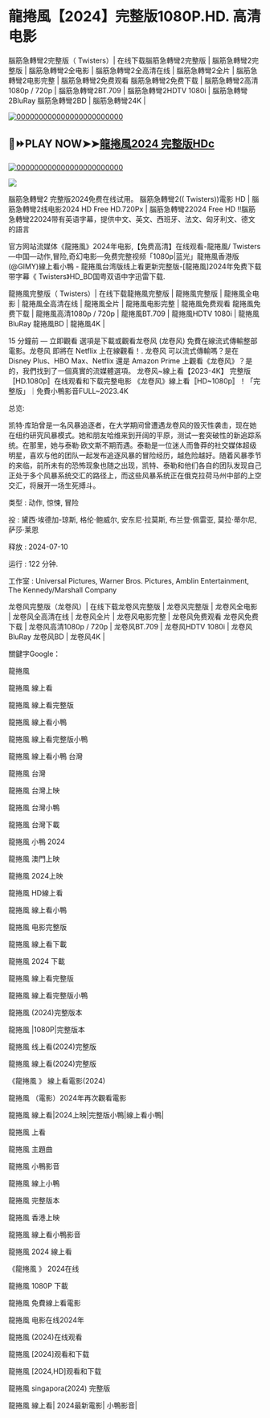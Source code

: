 # 龍捲風【2024】完整版1080P.HD. 高清电影

<p dir="auto">腦筋急轉彎2完整版（ Twisters）| 在线下载腦筋急轉彎2完整版 | 腦筋急轉彎2完整版 | 腦筋急轉彎2全电影 | 腦筋急轉彎2全高清在线 | 腦筋急轉彎2全片 | 腦筋急轉彎2电影完整 | 腦筋急轉彎2免费观看 腦筋急轉彎2免费下载 | 腦筋急轉彎2高清1080p / 720p | 腦筋急轉彎2BT.709 | 腦筋急轉彎2HDTV 1080i | 腦筋急轉彎2BluRay 腦筋急轉彎2BD | 腦筋急轉彎24K |</p>
<p dir="auto"><a href="https://watchflixs.com/zh/movie/718821" rel="nofollow"><img src="https://ghanalotto24.wordpress.com/wp-content/uploads/2022/06/click-here-button-gif-1.gif?w=595" alt="000000000000000000000000" secured-asset-link="" data-animated-image="" style="max-width: 100%;"></a></p>
<div class="markdown-heading" dir="auto"><h2 tabindex="-1" class="heading-element" dir="auto">🔴⏩PLAY NOW➤➤<a href="https://watchflixs.com/zh/movie/718821" rel="nofollow">龍捲風2024 完整版HDc</a></h2><a
<p dir="auto"><a href="https://watchflixs.com/zh/movie/718821" rel="nofollow"><img src="https://i.makeagif.com/media/4-23-2022/nt1Gf1.gif"alt="000000000000000000000000" secured-asset-link="" data-animated-image="" style="max-width: 100%;"></a></p>
<p dir="auto"><img src="https://i.ytimg.com/vi/E7fInmVps6w/hq720.jpg?sqp=-oaymwEhCK4FEIIDSFryq4qpAxMIARUAAAAAGAElAADIQj0AgKJD&rs=AOn4CLDtrrUmaQTmjQ2bQzRkWGxEXDJukw" />
</p>
<p dir="auto">腦筋急轉彎2 完整版2024免费在线试用。 腦筋急轉彎2(( Twisters))電影 HD | 腦筋急轉彎2线电影2024 HD Free HD.720Px | 腦筋急轉彎22024 Free HD !!腦筋急轉彎22024带有英语字幕，提供中文、英文、西班牙、法文、匈牙利文、德文的語言</p>
<p dir="auto">官方网站流媒体《龍捲風》2024年电影,【免费高清】在线观看-龍捲風/ Twisters—中国—动作,冒险,奇幻电影—免费完整视频「1080p|蓝光」龍捲風香港版(@GIMY)線上看小鴨 - 龍捲風台湾版线上看更新完整版-[龍捲風]2024年免费下载带字幕《 Twisters》HD_BD国粤双语中字迅雷下载.</p>
<p dir="auto">龍捲風完整版（ Twisters）| 在线下载龍捲風完整版 | 龍捲風完整版 | 龍捲風全电影 | 龍捲風全高清在线 | 龍捲風全片 | 龍捲風电影完整 | 龍捲風免费观看 龍捲風免费下载 | 龍捲風高清1080p / 720p | 龍捲風BT.709 | 龍捲風HDTV 1080i | 龍捲風BluRay 龍捲風BD | 龍捲風4K |</p>
<p dir="auto">15 分鐘前 — 立即觀看 選項是下載或觀看龙卷风 (龙卷风) 免費在線流式傳輸整部電影。龙卷风 即將在 Netflix 上在線觀看！. 龙卷风 可以流式傳輸嗎？是在 Disney Plus、HBO Max、Netflix 還是 Amazon Prime 上觀看《龙卷风》？是的，我們找到了一個真實的流媒體選項。 龙卷风~線上看【2023-4K】 完整版〚HD.1080p〛在线观看和下载完整电影 《龙卷风》線上看〚HD~1080p〛！「完整版」｜免費小鴨影音FULL~2023.4K</p>
<p dir="auto">总览:</p>
<p dir="auto">凯特·库珀曾是一名风暴追逐者，在大学期间曾遭遇龙卷风的毁灭性袭击，现在她在纽约研究风暴模式。她和朋友哈维来到开阔的平原，测试一套突破性的新追踪系统。在那里，她与泰勒·欧文斯不期而遇。泰勒是一位迷人而鲁莽的社交媒体超级明星，喜欢与他的团队一起发布追逐风暴的冒险经历，越危险越好。随着风暴季节的来临，前所未有的恐怖现象也随之出现，凯特、泰勒和他们各自的团队发现自己正处于多个风暴系统交汇的路径上，而这些风暴系统正在俄克拉荷马州中部的上空交汇，将展开一场生死搏斗。</p>
<p dir="auto">类型 : 动作, 惊悚, 冒险</p>
<p dir="auto">投 : 黛西·埃德加-琼斯, 格伦·鲍威尔, 安东尼·拉莫斯, 布兰登·佩雷亚, 莫拉·蒂尔尼, 萨莎·莱恩</p>
<p dir="auto">释放 : 2024-07-10</p>
<p dir="auto">运行 : 122 分钟.</p>
<p dir="auto">工作室 : Universal Pictures, Warner Bros. Pictures, Amblin Entertainment, The Kennedy/Marshall Company</p>
<p dir="auto">龙卷风完整版（龙卷风）| 在线下载龙卷风完整版 | 龙卷风完整版 | 龙卷风全电影 | 龙卷风全高清在线 | 龙卷风全片 | 龙卷风电影完整 | 龙卷风免费观看 龙卷风免费下载 | 龙卷风高清1080p / 720p | 龙卷风BT.709 | 龙卷风HDTV 1080i | 龙卷风BluRay 龙卷风BD | 龙卷风4K |</p>
<p dir="auto">關鍵字Google：</p>
<p dir="auto">龍捲風</p>
<p dir="auto">龍捲風 線上看</p>
<p dir="auto">龍捲風 線上看完整版</p>
<p dir="auto">龍捲風 線上看小鴨</p>
<p dir="auto">龍捲風 線上看完整版小鴨</p>
<p dir="auto">龍捲風 線上看小鴨 台灣</p>
<p dir="auto">龍捲風 台灣</p>
<p dir="auto">龍捲風 台灣上映</p>
<p dir="auto">龍捲風 台灣小鴨</p>
<p dir="auto">龍捲風 台灣下載</p>
<p dir="auto">龍捲風 小鴨 2024</p>
<p dir="auto">龍捲風 澳門上映</p>
<p dir="auto">龍捲風 2024上映</p>
<p dir="auto">龍捲風 HD線上看</p>
<p dir="auto">龍捲風 線上看小鴨</p>
<p dir="auto">龍捲風 电影完整版</p>
<p dir="auto">龍捲風 線上看下載</p>
<p dir="auto">龍捲風 2024 下載</p>
<p dir="auto">龍捲風 線上看完整版</p>
<p dir="auto">龍捲風 線上看完整版小鴨</p>
<p dir="auto">龍捲風 (2024)完整版本</p>
<p dir="auto">龍捲風 |1080P|完整版本</p>
<p dir="auto">龍捲風 线上看(2024)完整版</p>
<p dir="auto">龍捲風 線上看(2024)完整版</p>
<p dir="auto">《龍捲風 》 線上看電影(2024)</p>
<p dir="auto">龍捲風 （電影）2024年再次觀看電影</p>
<p dir="auto">龍捲風 線上看|2024上映|完整版小鴨|線上看小鴨|</p>
<p dir="auto">龍捲風 上看</p>
<p dir="auto">龍捲風 主題曲</p>
<p dir="auto">龍捲風 小鴨影音</p>
<p dir="auto">龍捲風 線上小鴨</p>
<p dir="auto">龍捲風 完整版本</p>
<p dir="auto">龍捲風 香港上映</p>
<p dir="auto">龍捲風 線上看小鴨影音</p>
<p dir="auto">龍捲風 2024 線上看</p>
<p dir="auto">《龍捲風 》 2024在线</p>
<p dir="auto">龍捲風 1080P 下載</p>
<p dir="auto">龍捲風 免費線上看電影</p>
<p dir="auto">龍捲風 电影在线2024年</p>
<p dir="auto">龍捲風 (2024)在线观看</p>
<p dir="auto">龍捲風 [2024]观看和下载</p>
<p dir="auto">龍捲風 [2024,HD]观看和下载</p>
<p dir="auto">龍捲風 singapora(2024) 完整版</p>
<p dir="auto">龍捲風 線上看| 2024最新電影| 小鴨影音|</p>
